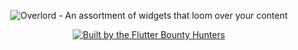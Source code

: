 <p align="center">
  <img src="https://github.com/Flutter-Bounty-Hunters/overlord/assets/7259036/1a051c6d-47f5-4adc-acd9-5c8a8a3b4bc2" alt="Overlord - An assortment of widgets that loom over your content">
</p>

<p align="center">
  <a href="https://flutterbountyhunters.com" target="_blank">
    <img src="https://github.com/Flutter-Bounty-Hunters/flutter_test_robots/assets/7259036/1b19720d-3dad-4ade-ac76-74313b67a898" alt="Built by the Flutter Bounty Hunters">
  </a>
</p>

